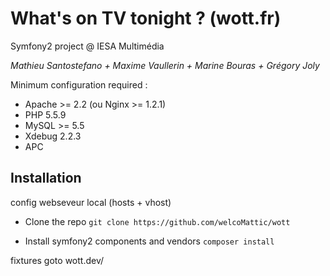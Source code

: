 What's on TV tonight ? (wott.fr)
====

Symfony2 project @ IESA Multimédia

*Mathieu Santostefano + Maxime Vaullerin + Marine Bouras + Grégory Joly*

Minimum configuration required :

- Apache >= 2.2 (ou Nginx >= 1.2.1)
- PHP 5.5.9 
- MySQL >= 5.5
- Xdebug 2.2.3
- APC

## Installation

config webseveur local (hosts + vhost)

- Clone the repo 
```git clone https://github.com/welcoMattic/wott```

- Install symfony2 components and vendors
```composer install```

fixtures
goto wott.dev/

